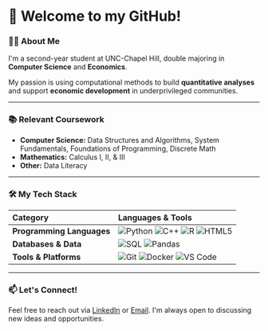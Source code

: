 # 👋 Welcome to my GitHub!

### 👨‍💻 About Me

I'm a second-year student at UNC-Chapel Hill, double majoring in **Computer Science** and **Economics**.

My passion is using computational methods to build **quantitative analyses** and support **economic development** in underprivileged communities.

---

### 📚 Relevant Coursework

* **Computer Science:** Data Structures and Algorithms, System Fundamentals, Foundations of Programming, Discrete Math
* **Mathematics:** Calculus I, II, & III
* **Other:** Data Literacy

---

### 🛠️ My Tech Stack

| Category | Languages & Tools |
| :--- | :--- |
| **Programming Languages** | ![Python](https://img.shields.io/badge/Python-3776AB?style=for-the-badge&logo=python&logoColor=white) ![C++](https://img.shields.io/badge/C%2B%2B-00599C?style=for-the-badge&logo=c%2B%2B&logoColor=white) ![R](https://img.shields.io/badge/R-276DC3?style=for-the-badge&logo=r&logoColor=white) ![HTML5](https://img.shields.io/badge/HTML5-E34F26?style=for-the-badge&logo=html5&logoColor=white) |
| **Databases & Data** | ![SQL](https://img.shields.io/badge/SQL-4479A5?style=for-the-badge&logo=postgresql&logoColor=white) ![Pandas](https://img.shields.io/badge/Pandas-150458?style=for-the-badge&logo=pandas&logoColor=white) |
| **Tools & Platforms** | ![Git](https://img.shields.io/badge/Git-F05032?style=for-the-badge&logo=git&logoColor=white) ![Docker](https://img.shields.io/badge/Docker-2496ED?style=for-the-badge&logo=docker&logoColor=white) ![VS Code](https://img.shields.io/badge/VS%20Code-007ACC?style=for-the-badge&logo=visual-studio-code&logoColor=white) |


---

### 📫 Let's Connect!

Feel free to reach out via [LinkedIn](https://www.linkedin.com/in/cauameloo/) or [Email](mailto:cauamelo@unc.edu). I'm always open to discussing new ideas and opportunities.
